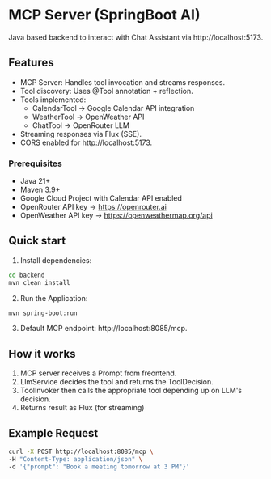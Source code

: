 # MCP Server (SpringBoot AI)

Java based backend to interact with Chat Assistant via http://localhost:5173.

## Features

- MCP Server: Handles tool invocation and streams responses.
- Tool discovery: Uses @Tool annotation + reflection.
- Tools implemented:
    - CalendarTool → Google Calendar API integration
    - WeatherTool → OpenWeather API
    - ChatTool → OpenRouter LLM
- Streaming responses via Flux<String> (SSE).
- CORS enabled for http://localhost:5173.

### Prerequisites

- Java 21+
- Maven 3.9+
- Google Cloud Project with Calendar API enabled
- OpenRouter API key → https://openrouter.ai
- OpenWeather API key → https://openweathermap.org/api

## Quick start

1. Install dependencies:

```bash
cd backend
mvn clean install
```

2. Run the Application:

```bash
mvn spring-boot:run

```

3. Default MCP endpoint: http://localhost:8085/mcp.

## How it works

1. MCP server receives a Prompt from freontend.
2. LlmService decides the tool and returns the ToolDecision.
3. ToolInvoker then calls the appropriate tool depending up on LLM's decision.
4. Returns result as Flux<String> (for streaming)

## Example Request

```bash
curl -X POST http://localhost:8085/mcp \
-H "Content-Type: application/json" \
-d '{"prompt": "Book a meeting tomorrow at 3 PM"}'
```